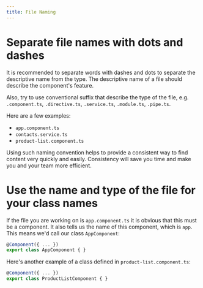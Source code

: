 ```yaml
---
title: File Naming
---
```

# Separate file names with dots and dashes

It is recommended to separate words with dashes and dots to separate the descriptive name from the type. The descriptive name of a file should describe the component's feature.

Also, try to use conventional suffix that describe the type of the file, e.g. `.component.ts`, `.directive.ts`, `.service.ts`, `.module.ts`, `.pipe.ts`.

Here are a few examples:

* `app.component.ts`
* `contacts.service.ts`
* `product-list.component.ts`

Using such naming convention helps to provide a consistent way to find content very quickly and easily. Consistency will save you time and make you and your team more efficient.

# Use the name and type of the file for your class names

If the file you are working on is `app.component.ts` it is obvious that this must be a component. It also tells us the name of this component, which is `app`. This means we'd call our class `AppComponent`:

```ts
@Component({ ... })
export class AppComponent { }
```

Here's another example of a class defined in `product-list.component.ts`:

```ts
@Component({ ... })
export class ProductListComponent { }
```
